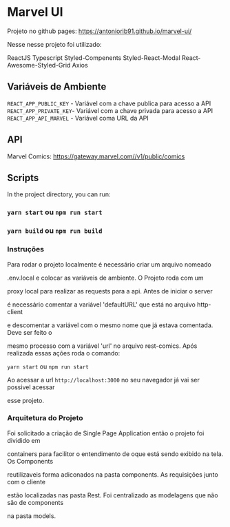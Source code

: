 # Marvel UI

Projeto no github pages: https://antoniorib91.github.io/marvel-ui/

Nesse nesse projeto foi utilizado:

ReactJS
Typescript
Styled-Compenents
Styled-React-Modal
React-Awesome-Styled-Grid
Axios

## Variáveis de Ambiente

`REACT_APP_PUBLIC_KEY` - Variável com a chave publica para acesso a API
`REACT_APP_PRIVATE_KEY`- Variável com a chave privada para acesso a API
`REACT_APP_API_MARVEL` - Variável coma URL da API

## API

Marvel Comics: https://gateway.marvel.com//v1/public/comics

## Scripts 

In the project directory, you can run:

### `yarn start` ou `npm run start`

### `yarn build` ou `npm run build`

### Instruções

Para rodar o projeto localmente é necessário criar um arquivo nomeado

.env.local e colocar as variáveis de ambiente. O Projeto roda com um 

proxy local para realizar as requests para a api. Antes de iniciar o server 

é necessário comentar a variável 'defaultURL' que está no arquivo http-client

e descomentar a variável com o mesmo nome que já estava comentada. Deve ser feito o

mesmo processo com a variável 'url' no arquivo rest-comics. Após realizada essas ações roda o comando:

`yarn start` ou `npm run start`

Ao acessar a url `http://localhost:3000` no seu navegador já vai ser possivel acessar

esse projeto. 

### Arquitetura do Projeto

Foi solicitado a criação de Single Page Application então o projeto foi dividido em 

containers para facilitor o entendimento de oque está sendo exibido na tela. Os Components

reutilizaveis forma adiconados na pasta components. As requisições junto com o cliente

estão localizadas nas pasta Rest. Foi centralizado as modelagens que não são de components

na pasta models.

